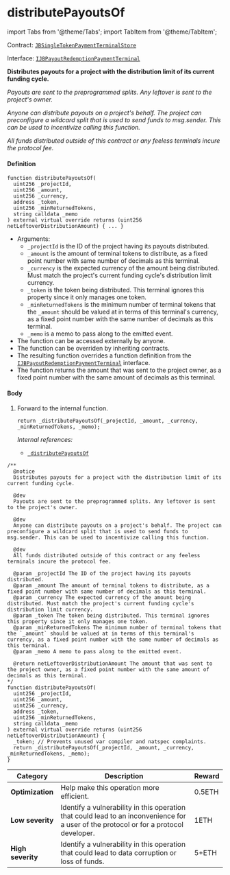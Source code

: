# distributePayoutsOf

import Tabs from '@theme/Tabs';
import TabItem from '@theme/TabItem';

Contract: [`JBSingleTokenPaymentTerminalStore`](/dev/api/contracts/or-payment-terminals/or-abstract/jbpayoutredemptionpaymentterminal/README.md)​‌

Interface: [`IJBPayoutRedemptionPaymentTerminal`](/dev/api/interfaces/ijbpayoutredemptionpaymentterminal.md)

<Tabs>
<TabItem value="Step by step" label="Step by step">

**Distributes payouts for a project with the distribution limit of its current funding cycle.**

_Payouts are sent to the preprogrammed splits. Any leftover is sent to the project's owner._

_Anyone can distribute payouts on a project's behalf. The project can preconfigure a wildcard split that is used to send funds to msg.sender. This can be used to incentivize calling this function._

_All funds distributed outside of this contract or any feeless terminals incure the protocol fee._

#### Definition

```
function distributePayoutsOf(
  uint256 _projectId,
  uint256 _amount,
  uint256 _currency,
  address _token,
  uint256 _minReturnedTokens,
  string calldata _memo
) external virtual override returns (uint256 netLeftoverDistributionAmount) { ... }
```

- Arguments:
  - `_projectId` is the ID of the project having its payouts distributed.
  - `_amount` is the amount of terminal tokens to distribute, as a fixed point number with same number of decimals as this terminal.
  - `_currency` is the expected currency of the amount being distributed. Must match the project's current funding cycle's distribution limit currency.
  - `_token` is the token being distributed. This terminal ignores this property since it only manages one token.
  - `_minReturnedTokens` is the minimum number of terminal tokens that the `_amount` should be valued at in terms of this terminal's currency, as a fixed point number with the same number of decimals as this terminal.
  - `_memo` is a memo to pass along to the emitted event.
- The function can be accessed externally by anyone.
- The function can be overriden by inheriting contracts.
- The resulting function overrides a function definition from the [`IJBPayoutRedemptionPaymentTerminal`](/dev/api/interfaces/ijbpayoutredemptionpaymentterminal.md) interface.
- The function returns the amount that was sent to the project owner, as a fixed point number with the same amount of decimals as this terminal.

#### Body

1.  Forward to the internal function.

    ```
    return _distributePayoutsOf(_projectId, _amount, _currency, _minReturnedTokens, _memo);
    ```

    _Internal references:_

    - [`_distributePayoutsOf`](/dev/api/contracts/or-payment-terminals/or-abstract/jbpayoutredemptionpaymentterminal/write/-_distributepayoutsof.md)

</TabItem>

<TabItem value="Code" label="Code">

```
/**
  @notice
  Distributes payouts for a project with the distribution limit of its current funding cycle.

  @dev
  Payouts are sent to the preprogrammed splits. Any leftover is sent to the project's owner.

  @dev
  Anyone can distribute payouts on a project's behalf. The project can preconfigure a wildcard split that is used to send funds to msg.sender. This can be used to incentivize calling this function.

  @dev
  All funds distributed outside of this contract or any feeless terminals incure the protocol fee.

  @param _projectId The ID of the project having its payouts distributed.
  @param _amount The amount of terminal tokens to distribute, as a fixed point number with same number of decimals as this terminal.
  @param _currency The expected currency of the amount being distributed. Must match the project's current funding cycle's distribution limit currency.
  @param _token The token being distributed. This terminal ignores this property since it only manages one token.
  @param _minReturnedTokens The minimum number of terminal tokens that the `_amount` should be valued at in terms of this terminal's currency, as a fixed point number with the same number of decimals as this terminal.
  @param _memo A memo to pass along to the emitted event.

  @return netLeftoverDistributionAmount The amount that was sent to the project owner, as a fixed point number with the same amount of decimals as this terminal.
*/
function distributePayoutsOf(
  uint256 _projectId,
  uint256 _amount,
  uint256 _currency,
  address _token,
  uint256 _minReturnedTokens,
  string calldata _memo
) external virtual override returns (uint256 netLeftoverDistributionAmount) {
  _token; // Prevents unused var compiler and natspec complaints.
  return _distributePayoutsOf(_projectId, _amount, _currency, _minReturnedTokens, _memo);
}
```

</TabItem>

<TabItem value="Bug bounty" label="Bug bounty">

| Category          | Description                                                                                                                            | Reward |
| ----------------- | -------------------------------------------------------------------------------------------------------------------------------------- | ------ |
| **Optimization**  | Help make this operation more efficient.                                                                                               | 0.5ETH |
| **Low severity**  | Identify a vulnerability in this operation that could lead to an inconvenience for a user of the protocol or for a protocol developer. | 1ETH   |
| **High severity** | Identify a vulnerability in this operation that could lead to data corruption or loss of funds.                                        | 5+ETH  |

</TabItem>
</Tabs>
